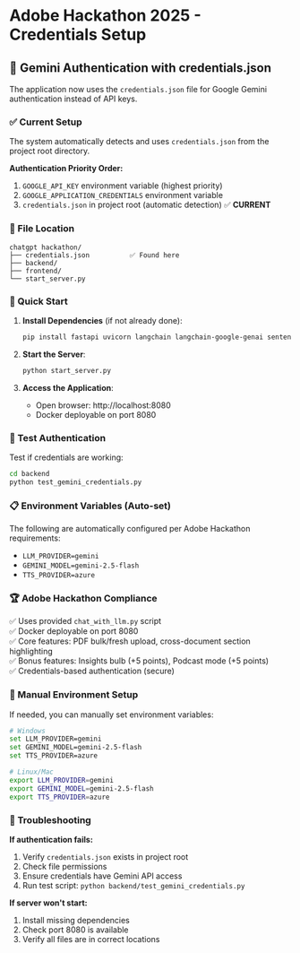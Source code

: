 # Adobe Hackathon 2025 - Credentials Setup

## 🔐 Gemini Authentication with credentials.json

The application now uses the `credentials.json` file for Google Gemini authentication instead of API keys.

### ✅ Current Setup

The system automatically detects and uses `credentials.json` from the project root directory.

**Authentication Priority Order:**
1. `GOOGLE_API_KEY` environment variable (highest priority)
2. `GOOGLE_APPLICATION_CREDENTIALS` environment variable  
3. `credentials.json` in project root (automatic detection) ✅ **CURRENT**

### 📁 File Location

```
chatgpt hackathon/
├── credentials.json          ✅ Found here
├── backend/
├── frontend/
└── start_server.py
```

### 🚀 Quick Start

1. **Install Dependencies** (if not already done):
   ```bash
   pip install fastapi uvicorn langchain langchain-google-genai sentence-transformers
   ```

2. **Start the Server**:
   ```bash
   python start_server.py
   ```

3. **Access the Application**:
   - Open browser: http://localhost:8080
   - Docker deployable on port 8080

### 🧪 Test Authentication

Test if credentials are working:
```bash
cd backend
python test_gemini_credentials.py
```

### 📋 Environment Variables (Auto-set)

The following are automatically configured per Adobe Hackathon requirements:
- `LLM_PROVIDER=gemini`
- `GEMINI_MODEL=gemini-2.5-flash`
- `TTS_PROVIDER=azure`

### 🏆 Adobe Hackathon Compliance

✅ Uses provided `chat_with_llm.py` script  
✅ Docker deployable on port 8080  
✅ Core features: PDF bulk/fresh upload, cross-document section highlighting  
✅ Bonus features: Insights bulb (+5 points), Podcast mode (+5 points)  
✅ Credentials-based authentication (secure)

### 🔧 Manual Environment Setup

If needed, you can manually set environment variables:
```bash
# Windows
set LLM_PROVIDER=gemini
set GEMINI_MODEL=gemini-2.5-flash
set TTS_PROVIDER=azure

# Linux/Mac
export LLM_PROVIDER=gemini
export GEMINI_MODEL=gemini-2.5-flash
export TTS_PROVIDER=azure
```

### 🐛 Troubleshooting

**If authentication fails:**
1. Verify `credentials.json` exists in project root
2. Check file permissions
3. Ensure credentials have Gemini API access
4. Run test script: `python backend/test_gemini_credentials.py`

**If server won't start:**
1. Install missing dependencies
2. Check port 8080 is available
3. Verify all files are in correct locations
